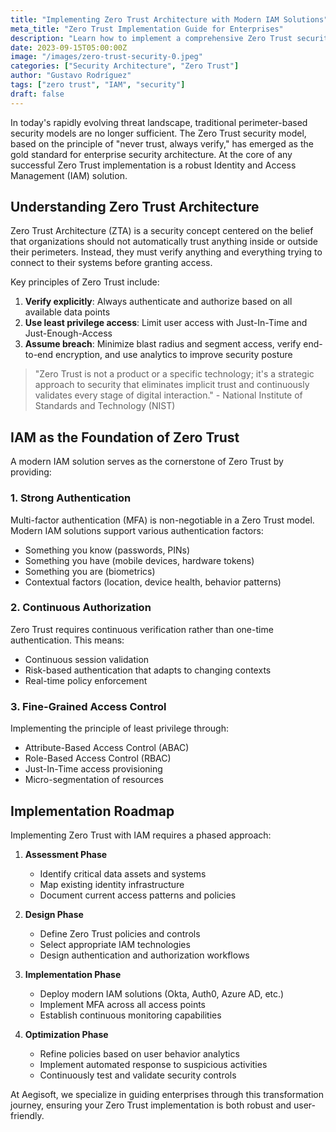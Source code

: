 ```yaml
---
title: "Implementing Zero Trust Architecture with Modern IAM Solutions"
meta_title: "Zero Trust Implementation Guide for Enterprises"
description: "Learn how to implement a comprehensive Zero Trust security architecture using modern identity and access management solutions."
date: 2023-09-15T05:00:00Z
image: "/images/zero-trust-security-0.jpeg"
categories: ["Security Architecture", "Zero Trust"]
author: "Gustavo Rodríguez"
tags: ["zero trust", "IAM", "security"]
draft: false
---
```


In today's rapidly evolving threat landscape, traditional perimeter-based security models are no longer sufficient. The Zero Trust security model, based on the principle of "never trust, always verify," has emerged as the gold standard for enterprise security architecture. At the core of any successful Zero Trust implementation is a robust Identity and Access Management (IAM) solution.

## Understanding Zero Trust Architecture

Zero Trust Architecture (ZTA) is a security concept centered on the belief that organizations should not automatically trust anything inside or outside their perimeters. Instead, they must verify anything and everything trying to connect to their systems before granting access.

Key principles of Zero Trust include:

1. **Verify explicitly**: Always authenticate and authorize based on all available data points
2. **Use least privilege access**: Limit user access with Just-In-Time and Just-Enough-Access
3. **Assume breach**: Minimize blast radius and segment access, verify end-to-end encryption, and use analytics to improve security posture

> "Zero Trust is not a product or a specific technology; it's a strategic approach to security that eliminates implicit trust and continuously validates every stage of digital interaction." - National Institute of Standards and Technology (NIST)

## IAM as the Foundation of Zero Trust

A modern IAM solution serves as the cornerstone of Zero Trust by providing:

### 1. Strong Authentication

Multi-factor authentication (MFA) is non-negotiable in a Zero Trust model. Modern IAM solutions support various authentication factors:
- Something you know (passwords, PINs)
- Something you have (mobile devices, hardware tokens)
- Something you are (biometrics)
- Contextual factors (location, device health, behavior patterns)

### 2. Continuous Authorization

Zero Trust requires continuous verification rather than one-time authentication. This means:
- Continuous session validation
- Risk-based authentication that adapts to changing contexts
- Real-time policy enforcement

### 3. Fine-Grained Access Control

Implementing the principle of least privilege through:
- Attribute-Based Access Control (ABAC)
- Role-Based Access Control (RBAC)
- Just-In-Time access provisioning
- Micro-segmentation of resources

## Implementation Roadmap

Implementing Zero Trust with IAM requires a phased approach:

1. **Assessment Phase**
   - Identify critical data assets and systems
   - Map existing identity infrastructure
   - Document current access patterns and policies

2. **Design Phase**
   - Define Zero Trust policies and controls
   - Select appropriate IAM technologies
   - Design authentication and authorization workflows

3. **Implementation Phase**
   - Deploy modern IAM solutions (Okta, Auth0, Azure AD, etc.)
   - Implement MFA across all access points
   - Establish continuous monitoring capabilities

4. **Optimization Phase**
   - Refine policies based on user behavior analytics
   - Implement automated response to suspicious activities
   - Continuously test and validate security controls

At Aegisoft, we specialize in guiding enterprises through this transformation journey, ensuring your Zero Trust implementation is both robust and user-friendly.
